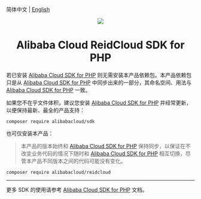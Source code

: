 简体中文 | [English](./README-EN.md)

<p align="center">
<a href=" https://www.aliyun.com"><img src="https://aliyunsdk-pages.alicdn.com/icons/Aliyun.svg"></a>
</p>

<h1 align="center">Alibaba Cloud ReidCloud SDK for PHP</h1>

若已安装 [Alibaba Cloud SDK for PHP][sdk] 则无需安装本产品依赖包。本产品依赖包只是从 [Alibaba Cloud SDK for PHP][sdk] 中同步出来的一部分，其命名空间、用法与 [Alibaba Cloud SDK for PHP][sdk] 一致。

如果您不在乎文件体积，建议您安装 [Alibaba Cloud SDK for PHP][sdk] 并经常更新，以便保持最新、最全的产品支持：
```
composer require alibabacloud/sdk
```

也可仅安装本产品：
> 本产品的版本始终和 [Alibaba Cloud SDK for PHP][sdk] 保持同步，以保证在不改变业务代码的情况下随时和 [Alibaba Cloud SDK for PHP][sdk] 相互切换，尽管本产品不同版本之间的代码可能没有变化。
```
composer require alibabacloud/reidcloud
```

***
更多 SDK 的使用请参考 [Alibaba Cloud SDK for PHP][sdk] 文档。

[sdk]: https://github.com/aliyun/openapi-sdk-php
